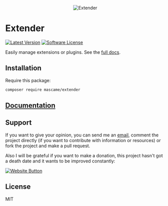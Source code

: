 <p align="center">
  <img src="http://icons.iconarchive.com/icons/elegantthemes/beautiful-flat/128/plugin-icon.png" alt="Extender"/>

# Extender
</p>

[![Latest Version](https://img.shields.io/github/release/marcmascarell/extender.svg?style=flat-square)](https://github.com/marcmascarell/extender/releases)
[![Software License](https://img.shields.io/badge/license-MIT-brightgreen.svg?style=flat-square)](LICENSE.md)

Easily manage extensions or plugins. See the [full docs](https://extender.readme.io).

Installation
--------------
Require this package:
```sh
composer require mascame/extender
```

[Documentation](https://extender.readme.io)
--------------

Support
----

If you want to give your opinion, you can send me an [email](mailto:marcmascarell@gmail.com), comment the project directly (if you want to contribute with information or resources) or fork the project and make a pull request.

Also I will be grateful if you want to make a donation, this project hasn't got a death date and it wants to be improved constantly:

[![Website Button](http://www.rahmenversand.com/images/paypal_logo_klein.gif "Donate!")](https://www.paypal.com/cgi-bin/webscr?cmd=_donations&business=marcmascarell%40gmail%2ecom&lc=US&item_name=Artificer%20Development&no_note=0&currency_code=EUR&bn=PP%2dDonationsBF%3abtn_donateCC_LG%2egif%3aNonHostedGuest&amount=5 "Contribute to the project")


License
----

MIT

